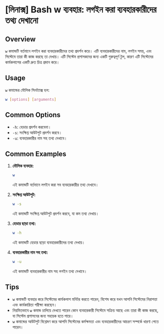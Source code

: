 # [লিনাক্স] Bash w ব্যবহার: লগইন করা ব্যবহারকারীদের তথ্য দেখানো

## Overview
`w` কমান্ডটি বর্তমানে লগইন করা ব্যবহারকারীদের তথ্য প্রদর্শন করে। এটি ব্যবহারকারীদের নাম, লগইন সময়, এবং সিস্টেমে তারা কী কাজ করছে তা দেখায়। এটি সিস্টেম প্রশাসকদের জন্য একটি গুরুত্বপূর্ণ টুল, কারণ এটি সিস্টেমের কার্যকলাপের একটি দ্রুত চিত্র প্রদান করে।

## Usage
`w` কমান্ডের মৌলিক সিনট্যাক্স হল:

```bash
w [options] [arguments]
```

## Common Options
- `-h`: হেডার প্রদর্শন করবেনা।
- `-s`: সংক্ষিপ্ত আউটপুট প্রদর্শন করবে।
- `-u`: ব্যবহারকারীর নাম সহ তথ্য দেখাবে।

## Common Examples
1. **মৌলিক ব্যবহার:**
   ```bash
   w
   ```
   এই কমান্ডটি বর্তমানে লগইন করা সব ব্যবহারকারীর তথ্য দেখাবে।

2. **সংক্ষিপ্ত আউটপুট:**
   ```bash
   w -s
   ```
   এই কমান্ডটি সংক্ষিপ্ত আউটপুট প্রদর্শন করবে, যা কম তথ্য দেখায়।

3. **হেডার ছাড়া তথ্য:**
   ```bash
   w -h
   ```
   এই কমান্ডটি হেডার ছাড়া ব্যবহারকারীদের তথ্য দেখায়।

4. **ব্যবহারকারীর নাম সহ তথ্য:**
   ```bash
   w -u
   ```
   এই কমান্ডটি ব্যবহারকারীর নাম সহ লগইন তথ্য দেখাবে।

## Tips
- `w` কমান্ডটি ব্যবহার করে সিস্টেমের কার্যকলাপ মনিটর করতে পারেন, বিশেষ করে যখন আপনি সিস্টেমের নিরাপত্তা এবং কার্যকারিতা পরীক্ষা করছেন।
- নিয়মিতভাবে `w` কমান্ড চালিয়ে দেখতে পারেন কোন ব্যবহারকারী সিস্টেমে সক্রিয় আছে এবং তারা কী কাজ করছে, যা সিস্টেম প্রশাসনের জন্য সহায়ক হতে পারে।
- `w` কমান্ডের আউটপুট বিশ্লেষণ করে আপনি সিস্টেমের কর্মক্ষমতা এবং ব্যবহারকারীদের আচরণ সম্পর্কে ধারণা পেতে পারেন।